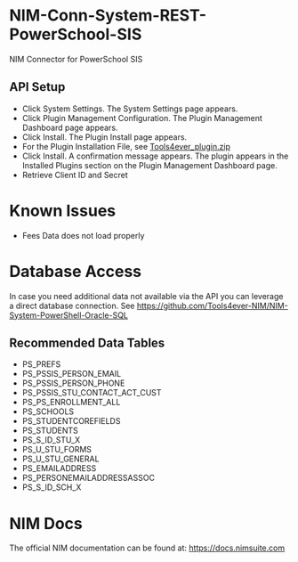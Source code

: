 # NIM-Conn-System-REST-PowerSchool-SIS
NIM Connector for PowerSchool SIS

## API Setup
- Click System Settings. The System Settings page appears.
- Click Plugin Management Configuration. The Plugin Management Dashboard page appears.
- Click Install. The Plugin Install page appears.
- For the Plugin Installation File, see  [Tools4ever_plugin.zip](Assets/Tools4ever_plugin.zip)
- Click Install. A confirmation message appears. The plugin appears in the Installed Plugins section on the Plugin Management Dashboard page.
- Retrieve Client ID and Secret

# Known Issues
- Fees Data does not load properly

# Database Access
In case you need additional data not available via the API you can leverage a direct database connection. See https://github.com/Tools4ever-NIM/NIM-System-PowerShell-Oracle-SQL

## Recommended Data Tables
- PS_PREFS
- PS_PSSIS_PERSON_EMAIL
- PS_PSSIS_PERSON_PHONE
- PS_PSSIS_STU_CONTACT_ACT_CUST
- PS_PS_ENROLLMENT_ALL
- PS_SCHOOLS
- PS_STUDENTCOREFIELDS
- PS_STUDENTS
- PS_S_ID_STU_X
- PS_U_STU_FORMS
- PS_U_STU_GENERAL
- PS_EMAILADDRESS
- PS_PERSONEMAILADDRESSASSOC
- PS_S_ID_SCH_X

# NIM Docs
The official NIM documentation can be found at: https://docs.nimsuite.com
